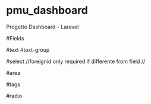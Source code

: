 # pmu_dashboard 
Progetto Dashboard - Laravel


#Fields

#text
<field-text label="{Label}" field="{field}" :model="{$model}" mask="{mask}" required  />
#text-group
<field-text-group label="{Label}" field="{field}" :model="{$model}" mask="{mask}" prepend="{prepend}" append="{append}" required />

#select
<field-select label="{Label}" field="{field}" type="relation" :model="{$model}" :values="${model2}" foreignid="{foreign_model_id}" />
<field-select label="{Label}" field="{field}" type="simple" :model="{$model}" :values="${array}" foreignid="{field_id}" />
//foreignid only required if differente from field //

#area
<field-area label="{Label}" field="{field}" :model="{$model}" required  />

#tags
<field-tags label="{label}" field="{field}" values="{$values}" :model="{$model}" :list="{$list}" required  />

#radio
<field-radio field="{type}" :model="{$model}" :items="{$items}" required />
